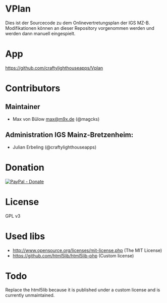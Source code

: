 # VPlan
Dies ist der Sourcecode zu dem Onlinevertretungsplan der IGS MZ-B. Modifikationen können an dieser Repository vorgenommen werden und werden dann manuell eingespielt.

# App
https://github.com/craftylighthouseapps/Vplan

# Contributors
## Maintainer
* Max von Bülow <max@m9x.de> (@magcks)

## Administration IGS Mainz-Bretzenheim:
* Julian Erbeling (@craftylighthouseapps)

# Donation
[![PayPal - Donate](https://www.paypal.com/en_US/i/btn/btn_donate_LG.gif)](https://www.paypal.com/cgi-bin/webscr?cmd=_s-xclick&hosted_button_id=LY3RCQE9RWGHA)

# License
GPL v3

# Used libs
* http://www.opensource.org/licenses/mit-license.php (The MIT License)
* https://github.com/html5lib/html5lib-php (Custom license)

# Todo
Replace the html5lib because it is published under a custom license and is currently unmaintained.
